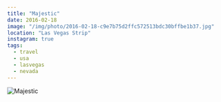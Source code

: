 ```yaml
---
title: "Majestic"
date: 2016-02-18
image: "/img/photo/2016-02-18-c9e7b75d2ffc572513bdc30bffbe1b37.jpg"
location: "Las Vegas Strip"
instagram: true
tags:
  - travel
  - usa
  - lasvegas
  - nevada
---
```


![Majestic](/img/photo/2016-02-18-c9e7b75d2ffc572513bdc30bffbe1b37.jpg)
